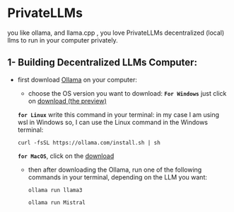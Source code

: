 # PrivateLLMs
 
you like ollama, and llama.cpp , you love PrivateLLMs decentralized (local) llms to run in your computer privately. 

## 1- Building Decentralized LLMs Computer:
  - first download [Ollama](https://ollama.com/download/) on your computer:
      - choose the OS version you want to download:
        **`For Windows`** just click on [download (the preview)](https://ollama.com/download/OllamaSetup.exe)

       **`for Linux`** write this command in your terminal:
        in my case I am using wsl in Windows so, I can use the Linux command in the Windows terminal:
    ```
    curl -fsSL https://ollama.com/install.sh | sh
    ```
    
      **`for MacOS`**, click on the [download](https://ollama.com/download/Ollama-darwin.zip) 

    - then after downloading the Ollama, run one of the following commands in your terminal, depending on the LLM you want:
      ```
      ollama run llama3
      ```
      ```
      ollama run Mistral
      ```

